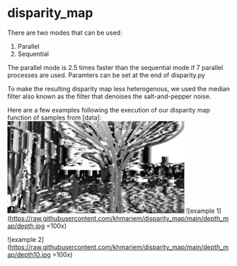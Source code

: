 # disparity_map

There are two modes that can be used:
1. Parallel
2. Sequential

The parallel mode is 2.5 times faster than the sequential mode if 7 parallel processes are used.
Paramters can be set at the end of disparity.py

To make the resulting disparity map less heterogenous, we used the median filter
also known as the filter that denoises the salt-and-pepper noise.

Here are a few examples following the execution of our disparity map function of samples from [data]:
<img src="https://raw.githubusercontent.com/khmariem/disparity_map/main/depth_map/depth.jpg" alt="drawing" width="400"/>
![example 1](https://raw.githubusercontent.com/khmariem/disparity_map/main/depth_map/depth.jpg =100x)

![example 2](https://raw.githubusercontent.com/khmariem/disparity_map/main/depth_map/depth10.jpg =100x)
